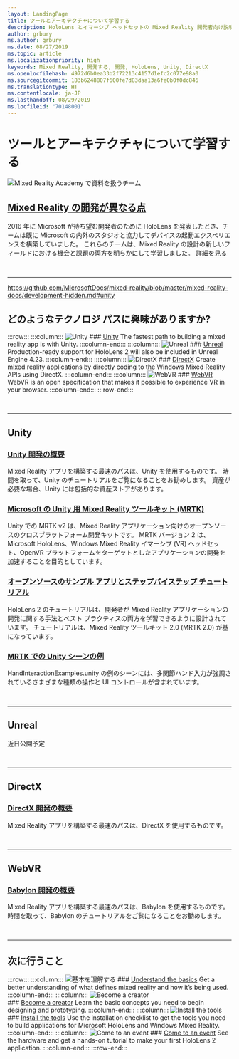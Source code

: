 ```yaml
---
layout: LandingPage
title: ツールとアーキテクチャについて学習する
description: HoloLens とイマーシブ ヘッドセットの Mixed Reality 開発者向け説明書です。
author: grbury
ms.author: grbury
ms.date: 08/27/2019
ms.topic: article
ms.localizationpriority: high
keywords: Mixed Reality, 開発する, 開発, HoloLens, Unity, DirectX
ms.openlocfilehash: 4972d6b0ea33b2f72213c4157d1efc2c077e98a0
ms.sourcegitcommit: 183b6248807f600fe7d83daa13a6fe0b0f0dc846
ms.translationtype: HT
ms.contentlocale: ja-JP
ms.lasthandoff: 08/29/2019
ms.locfileid: "70148001"
---
```

# <a name="learn-the-tools-and-architecture"></a>ツールとアーキテクチャについて学習する


![Mixed Reality Academy で資料を扱うチーム](images/Development_Hero.png)

## <a name="how-is-mixed-reality-development-differentcase-study-expanding-the-design-process-for-mixed-realitymd"></a>[Mixed Reality の開発が異なる点](case-study-expanding-the-design-process-for-mixed-reality.md)

2016 年に Microsoft が待ち望む開発者のために HoloLens を発表したとき、チームは既に Microsoft の内外のスタジオと協力してデバイスの起動エクスペリエンスを構築していました。 これらのチームは、Mixed Reality の設計の新しいフィールドにおける機会と課題の両方を明らかにして学習しました。 [詳細を見る](case-study-expanding-the-design-process-for-mixed-reality.md)


<br>

---
https://github.com/MicrosoftDocs/mixed-reality/blob/master/mixed-reality-docs/development-hidden.md#unity

## <a name="what-technology-path-are-you-interested-in"></a>どのようなテクノロジ パスに興味がありますか? 

:::row:::
    :::column:::
       ![Unity](images/unity_logo.png)
        ### [Unity](development-hidden.md#unity)
        The fastest path to building a mixed reality app is with Unity.
    :::column-end:::
    :::column:::
        ![Unreal](images/Unreal_logo.png)
         ### [Unreal](development-hidden.md#unreal)
        Production-ready support for HoloLens 2 will also be included in Unreal Engine 4.23.
    :::column-end:::
    :::column:::
        ![DirectX](images/DirectX_logo.png)
         ### [DirectX](development-hidden.md#directx)
        Create mixed reality applications by directly coding to the Windows Mixed Reality APIs using DirectX.
    :::column-end:::
    :::column:::
        ![WebVR](images/WebVR_logo.png)
         ### [WebVR](development-hidden.md#webvr)
        WebVR is an open specification that makes it possible to experience VR in your browser.
    :::column-end:::
:::row-end:::


<br>

---

## <a name="unity"></a>Unity


### <a name="unity-development-overviewunity-development-overviewmd"></a>[Unity 開発の概要](unity-development-overview.md)
Mixed Reality アプリを構築する最速のパスは、Unity を使用するものです。 時間を取って、Unity のチュートリアルをご覧になることをお勧めします。 資産が必要な場合、Unity には包括的な資産ストアがあります。 
<br>

### <a name="microsofts-mixed-reality-toolkit-mrtk-for-unitymrtk-getting-startedmd"></a>[Microsoft の Unity 用 Mixed Reality ツールキット (MRTK)](mrtk-getting-started.md)
Unity での MRTK v2 は、Mixed Reality アプリケーション向けのオープンソースのクロスプラットフォーム開発キットです。 MRTK バージョン 2 は、Microsoft HoloLens、Windows Mixed Reality イマーシブ (VR) ヘッドセット、OpenVR プラットフォームをターゲットとしたアプリケーションの開発を加速することを目的としています。
<br>

### <a name="open-source-sample-apps-and-step-by-step-tutorialstutorialsmd"></a>[オープンソースのサンプル アプリとステップバイステップ チュートリアル](tutorials.md)
HoloLens 2 のチュートリアルは、開発者が Mixed Reality アプリケーションの開発に関する手法とベスト プラクティスの両方を学習できるように設計されています。 チュートリアルは、Mixed Reality ツールキット 2.0 (MRTK 2.0) が基になっています。
<br>

### <a name="example-unity-scenes-in-mrtkhttpsmicrosoftgithubiomixedrealitytoolkit-unitydocumentationreadme_handinteractionexampleshtml"></a>[MRTK での Unity シーンの例](https://microsoft.github.io/MixedRealityToolkit-Unity/Documentation/README_HandInteractionExamples.html)
HandInteractionExamples.unity の例のシーンには、多関節ハンド入力が強調されているさまざまな種類の操作と UI コントロールが含まれています。

<br>

---

## <a name="unreal"></a>Unreal


近日公開予定

<br>

---

## <a name="directx"></a>DirectX


### <a name="directx-development-overviewdirectx-development-overviewmd"></a>[DirectX 開発の概要](directx-development-overview.md)

Mixed Reality アプリを構築する最速のパスは、DirectX を使用するものです。 

<br>

---

## <a name="webvr"></a>WebVR


### <a name="babylon-development-overviewhttpsdocbabylonjscom"></a>[Babylon 開発の概要](https://doc.babylonjs.com/)

Mixed Reality アプリを構築する最速のパスは、Babylon を使用するものです。 時間を取って、Babylon のチュートリアルをご覧になることをお勧めします。



<br>

---

## <a name="what-would-you-like-to-do-next"></a>次に行うこと


:::row:::
    :::column:::
       ![基本を理解する](images/icon-lightbulb.jpg)
        ### [Understand the basics](index-hidden.md#understand-the-basics)
        Get a better understanding of what defines mixed reality and how it’s being used.
    :::column-end:::
    :::column:::
        ![Become a creator](images/icon-design.jpg)<br>
         ### [Become a creator](design-hidden.md)
        Learn the basic concepts you need to begin designing and prototyping.
    :::column-end:::
    :::column:::
        ![Install the tools](images/icon-design.jpg)
         ### [Install the tools](install-the-tools.md)
        Use the installation checklist to get the tools you need to build applications for Microsoft HoloLens and Windows Mixed Reality.
    :::column-end:::
    :::column:::
        ![Come to an event](images/icon-calendar.jpg)
         ### [Come to an event](sf-academy-events.md)
        See the hardware and get a hands-on tutorial to make your first HoloLens 2 application.
    :::column-end:::
:::row-end:::
